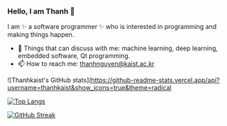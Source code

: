 ### Hello, I am Thanh 👋

I am ✨ a software programmer ✨ who is interested in programming and making things happen.

- 🔭 Things that can discuss with me: machine learning, deep learning, embedded software, Qt programming.
- 📫 How to reach me: thanhnguyen@kaist.ac.kr


![Thanhkaist's GitHub stats](https://github-readme-stats.vercel.app/api?username=thanhkaist&show_icons=true&theme=radical

[![Top Langs](https://github-readme-stats.vercel.app/api/top-langs/?username=thanhkaist&langs_count=6)](https://https://github.com/thanhkaist/thanhkaist)

[![GitHub Streak](https://github-readme-streak-stats.herokuapp.com/?user=thanhkaist)](https://git.io/streak-stats)
